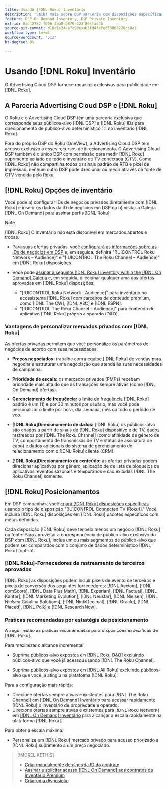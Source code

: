 ```yaml
---
title: Usando [!DNL Roku] Inventário
description: 'Saiba mais sobre DSP parceria com disposições específicas do  [!DNL Roku], including inventory options, approved third-party tracking vendors, and best practices for [!DNL Roku]. '
feature: DSP On Demand Inventory, DSP Private Inventory
exl-id: 0cd42782-f006-4aa8-b879-322f86cfac4b
source-git-commit: d10e1c24ee7c93eaab3fd4fefe853860226cc8e2
workflow-type: tm+mt
source-wordcount: '512'
ht-degree: 0%

---
```


# Usando [!DNL Roku] Inventário

O Advertising Cloud DSP fornece recursos exclusivos para publicidade em [!DNL Roku].

## A Parceria Advertising Cloud DSP e [!DNL Roku]

O Roku e o Advertising Cloud DSP têm uma parceria exclusiva que corresponde seus públicos-alvo [!DNL DSP] a [!DNL Roku] IDs para direcionamento de público-alvo determinístico 1:1 no inventário [!DNL Roku].

Fora do próprio DSP do Roku (OneView), a Advertising Cloud DSP tem acesso exclusivo a esses recursos de direcionamento. O Advertising Cloud DSP também é o único DSP com permissão para medir [!DNL Roku] suprimento ao lado de todo o inventário de TV conectada (CTV). Como [!DNL Roku] não compartilha todos os sinais padrão de RTB e pixel de impressão, nenhum outro DSP pode direcionar ou medir através da fonte de CTV vendida pelo Roku.

## [!DNL Roku] Opções de inventário

Você pode a) configurar IDs de negócios privados diretamente com [!DNL Roku] e inserir os dados da ID de negócios em DSP ou b) visitar a Galeria [!DNL On Demand] para assinar perfis [!DNL Roku]:

>[!NOTE]
>
>[!DNL Roku] O inventário não está disponível em mercados abertos e trocas.

* Para suas ofertas privadas, você [configurará as informações sobre as IDs de negócios em DSP](/help/dsp/inventory/deal-id-create.md) e, em seguida, definirá &quot;[!UICONTROL Roku Network – Audience]&quot; e &quot;[!UICONTROL The Roku Channel – Audience]&quot; em [!DNL Roku] disposições.<!-- Or do you target the deal ID?? I see those strings for Roku On Demand inventory. Clarify if all Roku private deals will show up as one or the other of these in Roku Private inventory in Roku placement settings. -->

* Você pode [assinar a seguinte [!DNL Roku] inventory within the [!DNL On Demand] Galeria](/help/dsp/inventory/on-demand-inventory-subscribe.md) e, em seguida, direcionar qualquer uma das ofertas aprovadas em [!DNL Roku] disposições:

   * &quot;[!UICONTROL Roku Network – Audience]&quot; para inventário no ecossistema [!DNL Roku] com parceiros de conteúdo premium, como [!DNL The CW], [!DNL ABC] e [!DNL ESPN].
   * &quot;[!UICONTROL The Roku Channel – Audience]&quot; para conteúdo de aplicativo [!DNL Roku] próprio e operado (O&amp;O).

### Vantagens de personalizar mercados privados com [!DNL Roku]

As ofertas privadas permitem que você personalize os parâmetros de negócios de acordo com suas necessidades.

* **Preços negociados:** trabalhe com a equipe  [!DNL Roku] de vendas para negociar e estruturar uma negociação que atenda às suas necessidades de campanha.

* **Prioridade de escala:** os mercados privados (PMPs) recebem prioridade mais alta do que as transações sempre ativas (como  [!DNL On Demand] ofertas).

* **Gerenciamento de frequência:** o limite de frequência  [!DNL Roku] padrão é um (1) e por 30 minutos por usuário, mas você pode personalizar o limite por hora, dia, semana, mês ou todo o período de voo.<!-- Within the DSP placement settings? NO - you negotiate this with Roku, but Christine to confirm with Amanda whether you should be able to edit this in placement. -->

* **[!DNL Roku]Direcionamento de dados:** [!DNL Roku] os públicos-alvo são criados a partir de sinais de  [!DNL Roku] dispositivo e de TV, dados rastreados por  [!DNL The Roku Channel] (como afinidade de gênero de TV, comportamento de transmissão de TV e status de assinatura de cabo) e dados adicionais do sistema de gerenciamento de relacionamento com o  [!DNL Roku] cliente (CRM).

* **[!DNL Roku]Direcionamento de conteúdo:** as ofertas privadas podem direcionar aplicativos por gênero, aplicação de  de lista de bloqueios de aplicativos, eventos sazonais e temporários e são exibidas  [!DNL The Roku Channel] somente.

## [!DNL Roku] Posicionamentos

Em DSP campanhas, você [criará [!DNL Roku] disposições específicas](/help/dsp/campaign-management/placements/placement-create.md) usando o tipo de disposição &quot;[!UICONTROL Connected TV (Roku)].&quot; Você incluirá [!DNL Roku] disposições em [!DNL Roku] pacotes específicos com metas definidas.

Cada disposição [!DNL Roku] deve ter pelo menos um negócio [!DNL Roku] ou fonte. Para aproveitar a correspondência de público-alvo exclusivo do DSP com [!DNL Roku], inclua um ou mais segmentos de público-alvo que podem ser comparados com o conjunto de dados determinístico [!DNL Roku] (opt-in).

### [!DNL Roku]-Fornecedores de rastreamento de terceiros aprovados

[!DNL Roku] as disposições podem incluir pixels de evento de terceiros e pixels de conversão dos seguintes fornecedores:   [!DNL Acxiom],  [!DNL comScore],  [!DNL Data Plus Math],  [!DNL Experian],  [!DNL Factual],  [!DNL Kantar],  [!DNL Marketing Evolution],  [!DNL Neustar],  [!DNL Nielsen],  [!DNL Nielsen Catalina Solutions],  [!DNL NinthDecimal],  [!DNL Oracle],  [!DNL Placed],  [!DNL Polk] e  [!DNL Research Now].

### Práticas recomendadas por estratégia de posicionamento

A seguir estão as práticas recomendadas para disposições específicas de [!DNL Roku].

Para maximizar o alcance incremental:

* Suprima públicos-alvo expostos em [!DNL Roku O&O] excluindo públicos-alvo que você já acessou usando [!DNL The Roku Channel].

* Suprima públicos-alvo expostos em [!DNL All Roku] excluindo públicos-alvo que você já atingiu na plataforma [!DNL Roku].

Para a configuração mais rápida:

* Direcione ofertas sempre ativas e existentes para [!DNL The Roku Channel] em [[!DNL On Demand] Inventário](/help/dsp/inventory/on-demand-inventory-subscribe.md) para acessar rapidamente [!DNL Roku] o inventário de propriedade e operado.
* Direcione ofertas sempre ativas e existentes para [!DNL Roku Network] em [[!DNL On Demand] Inventário](/help/dsp/inventory/on-demand-inventory-subscribe.md) para alcançar a escala rapidamente na plataforma [!DNL Roku].

Para obter a escala máxima:

* Personalize um [!DNL Roku] mercado privado para acesso priorizado a [!DNL Roku] suprimento a um preço negociado.

>[!MORELIKETHIS]
>
>* [Criar manualmente detalhes da ID do contrato](/help/dsp/inventory/deal-id-create.md)
> * [Assinar e solicitar acesso  [!DNL On Demand] aos contratos de inventário Premium](/help/dsp/inventory/on-demand-inventory-subscribe.md)
>* [Criar uma disposição](/help/dsp/campaign-management/placements/placement-create.md)

